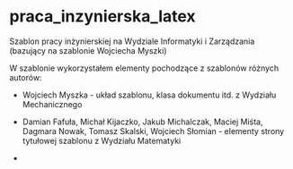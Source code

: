 # praca_inzynierska_latex
Szablon pracy inżynierskiej na Wydziale Informatyki i Zarządzania (bazujący na szablonie Wojciecha Myszki)

W szablonie wykorzystałem elementy pochodzące z szablonów różnych autorów:
- Wojciech Myszka - układ szablonu, klasa dokumentu itd. z Wydziału Mechanicznego
- Damian Fafuła, Michał Kijaczko, Jakub Michalczak, Maciej Miśta, Dagmara Nowak, Tomasz Skalski, Wojciech Słomian - elementy strony tytułowej szablonu z Wydziału Matematyki

- 